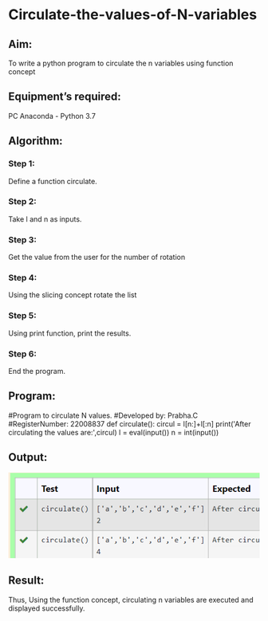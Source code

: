 # Circulate-the-values-of-N-variables
## Aim:
To write a python program to circulate the n variables using function concept
## Equipment’s required:
PC
Anaconda - Python 3.7
## Algorithm: 
### Step 1:
Define a function circulate. 
### Step 2: 
Take l and n as inputs.
### Step 3: 
Get the value from the user for the number of rotation
### Step 4: 
Using the slicing concept rotate the list
### Step 5: 
Using print function, print the results.
### Step 6: 
End the program.
## Program:
#Program to circulate N values.
#Developed by: Prabha.C
#RegisterNumber: 22008837
def circulate():
    circul = l[n:]+l[:n]
    print('After circulating the values are:',circul)
l = eval(input())
n = int(input())
 


## Output:
![output](/Screenshot_20221228_074855.png)

## Result:
Thus, Using the function concept, circulating n variables are executed and displayed successfully.
